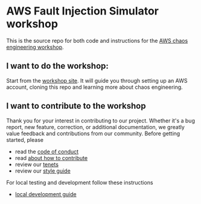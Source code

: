 # AWS Fault Injection Simulator workshop

This is the source repo for both code and instructions for the [AWS chaos engineering workshop](https://chaos-engineering.workshop.aws/). 

## I want to do the workshop:

Start from the [workshop site](https://chaos-engineering.workshop.aws/). It will guide you through setting up an AWS account, cloning this repo and learning more about chaos engineering.

## I want to contribute to the workshop

Thank you for your interest in contributing to our project. Whether it's a bug report, new feature, correction, or additional documentation, we greatly value feedback and contributions from our community. Before getting started, please

* read the [code of conduct](CODE_OF_CONDUCT.md)
* read [about how to contribute](CONTRIBUTING.md)
* review our [tenets](TENETS.md)
* review our [style guide](STYLE.md) 

For local testing and development follow these instructions

* [local development guide](LOCAL.md)


